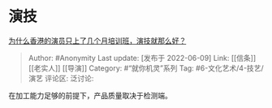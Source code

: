 # 演技
[为什么香港的演员只上了几个月培训班，演技就那么好？](https://www.zhihu.com/question/536545555/answer/2521212823)

> Author: #Anonymity
> Last update: [发布于 2022-06-09]
> Link: [[信条]] [[老实人]] [[导演]]
> Category: #“就你机灵”系列
> Tag: #6-文化艺术/4-技艺/演艺 
> 评论区:
> 泛讨论:

在加工能力足够的前提下，产品质量取决于检测端。
